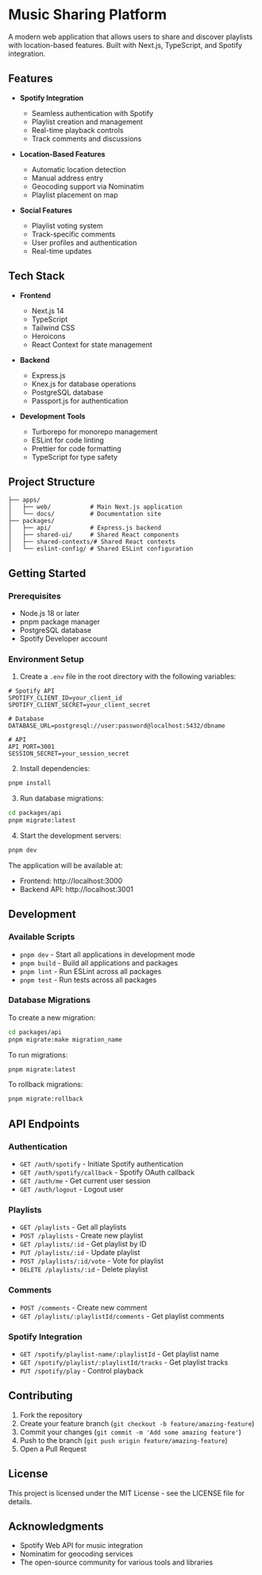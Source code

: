 # Music Sharing Platform

A modern web application that allows users to share and discover playlists with location-based features. Built with Next.js, TypeScript, and Spotify integration.

## Features

- **Spotify Integration**
  - Seamless authentication with Spotify
  - Playlist creation and management
  - Real-time playback controls
  - Track comments and discussions

- **Location-Based Features**
  - Automatic location detection
  - Manual address entry
  - Geocoding support via Nominatim
  - Playlist placement on map

- **Social Features**
  - Playlist voting system
  - Track-specific comments
  - User profiles and authentication
  - Real-time updates

## Tech Stack

- **Frontend**
  - Next.js 14
  - TypeScript
  - Tailwind CSS
  - Heroicons
  - React Context for state management

- **Backend**
  - Express.js
  - Knex.js for database operations
  - PostgreSQL database
  - Passport.js for authentication

- **Development Tools**
  - Turborepo for monorepo management
  - ESLint for code linting
  - Prettier for code formatting
  - TypeScript for type safety

## Project Structure

```
├── apps/
│   ├── web/           # Main Next.js application
│   └── docs/          # Documentation site
├── packages/
│   ├── api/           # Express.js backend
│   ├── shared-ui/     # Shared React components
│   ├── shared-contexts/# Shared React contexts
│   └── eslint-config/ # Shared ESLint configuration
```

## Getting Started

### Prerequisites

- Node.js 18 or later
- pnpm package manager
- PostgreSQL database
- Spotify Developer account

### Environment Setup

1. Create a `.env` file in the root directory with the following variables:
```env
# Spotify API
SPOTIFY_CLIENT_ID=your_client_id
SPOTIFY_CLIENT_SECRET=your_client_secret

# Database
DATABASE_URL=postgresql://user:password@localhost:5432/dbname

# API
API_PORT=3001
SESSION_SECRET=your_session_secret
```

2. Install dependencies:
```bash
pnpm install
```

3. Run database migrations:
```bash
cd packages/api
pnpm migrate:latest
```

4. Start the development servers:
```bash
pnpm dev
```

The application will be available at:
- Frontend: http://localhost:3000
- Backend API: http://localhost:3001

## Development

### Available Scripts

- `pnpm dev` - Start all applications in development mode
- `pnpm build` - Build all applications and packages
- `pnpm lint` - Run ESLint across all packages
- `pnpm test` - Run tests across all packages

### Database Migrations

To create a new migration:
```bash
cd packages/api
pnpm migrate:make migration_name
```

To run migrations:
```bash
pnpm migrate:latest
```

To rollback migrations:
```bash
pnpm migrate:rollback
```

## API Endpoints

### Authentication
- `GET /auth/spotify` - Initiate Spotify authentication
- `GET /auth/spotify/callback` - Spotify OAuth callback
- `GET /auth/me` - Get current user session
- `GET /auth/logout` - Logout user

### Playlists
- `GET /playlists` - Get all playlists
- `POST /playlists` - Create new playlist
- `GET /playlists/:id` - Get playlist by ID
- `PUT /playlists/:id` - Update playlist
- `POST /playlists/:id/vote` - Vote for playlist
- `DELETE /playlists/:id` - Delete playlist

### Comments
- `POST /comments` - Create new comment
- `GET /playlists/:playlistId/comments` - Get playlist comments

### Spotify Integration
- `GET /spotify/playlist-name/:playlistId` - Get playlist name
- `GET /spotify/playlist/:playlistId/tracks` - Get playlist tracks
- `PUT /spotify/play` - Control playback

## Contributing

1. Fork the repository
2. Create your feature branch (`git checkout -b feature/amazing-feature`)
3. Commit your changes (`git commit -m 'Add some amazing feature'`)
4. Push to the branch (`git push origin feature/amazing-feature`)
5. Open a Pull Request

## License

This project is licensed under the MIT License - see the LICENSE file for details.

## Acknowledgments

- Spotify Web API for music integration
- Nominatim for geocoding services
- The open-source community for various tools and libraries
